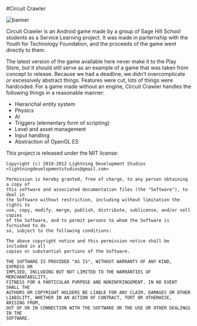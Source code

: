 #Circuit Crawler

![banner](http://lightningdevelopment.files.wordpress.com/2011/03/pqaaah4jxijs1utqext-gnrfkhn9soeu2nlnkeqyztr-reruqnvjml9xgd21k4yon1cmapvghczifj_yh1fc8dv54ygazfqvaswhzvcllfvxahvypfbsq9mbyd2k.png)

Circuit Crawler is an Android game made by a group of Sage Hill School students
as a Service Learning project. It was made in parternship with the Youth for
Technology Foundation, and the proceeds of the game went directly to them.

The latest version of the game available here never make it to the Play Store,
but it should still serve as an example of a game that was taken from concept
to release. Because we had a deadline, we didn't overcomplicate or excessively
abstract things. Features were cut, lots of things were hardcoded. For a game
made without an engine, Circuit Crawler handles the following things in a
reasonable manner:

 - Hierarichal entity system
 - Physics
 - AI
 - Triggers (elementary form of scripting)
 - Level and asset management
 - Input handling
 - Abstraction of OpenGL ES
 
This project is released under the MIT license:

```
Copyright (c) 2010-2012 Lightning Development Studios <lightningdevelopmentstudios@gmail.com>

Permission is hereby granted, free of charge, to any person obtaining a copy of
this software and associated documentation files (the "Software"), to deal in
the Software without restriction, including without limitation the rights to
use, copy, modify, merge, publish, distribute, sublicense, and/or sell copies
of the Software, and to permit persons to whom the Software is furnished to do
so, subject to the following conditions:

The above copyright notice and this permission notice shall be included in all
copies or substantial portions of the Software.

THE SOFTWARE IS PROVIDED "AS IS", WITHOUT WARRANTY OF ANY KIND, EXPRESS OR
IMPLIED, INCLUDING BUT NOT LIMITED TO THE WARRANTIES OF MERCHANTABILITY,
FITNESS FOR A PARTICULAR PURPOSE AND NONINFRINGEMENT. IN NO EVENT SHALL THE
AUTHORS OR COPYRIGHT HOLDERS BE LIABLE FOR ANY CLAIM, DAMAGES OR OTHER
LIABILITY, WHETHER IN AN ACTION OF CONTRACT, TORT OR OTHERWISE, ARISING FROM,
OUT OF OR IN CONNECTION WITH THE SOFTWARE OR THE USE OR OTHER DEALINGS IN THE
SOFTWARE.
```
